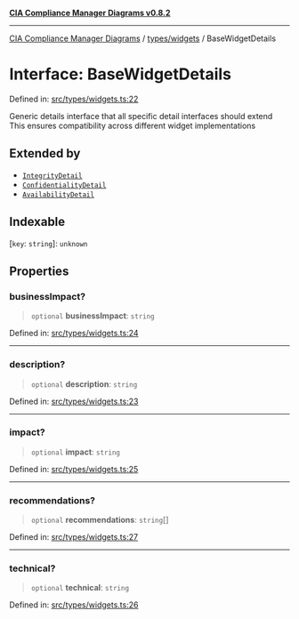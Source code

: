 [**CIA Compliance Manager Diagrams v0.8.2**](../../../README.md)

***

[CIA Compliance Manager Diagrams](../../../modules.md) / [types/widgets](../README.md) / BaseWidgetDetails

# Interface: BaseWidgetDetails

Defined in: [src/types/widgets.ts:22](https://github.com/Hack23/cia-compliance-manager/blob/423c5d261c747ade8ca2550e176aa05168b5a31e/src/types/widgets.ts#L22)

Generic details interface that all specific detail interfaces should extend
This ensures compatibility across different widget implementations

## Extended by

- [`IntegrityDetail`](IntegrityDetail.md)
- [`ConfidentialityDetail`](ConfidentialityDetail.md)
- [`AvailabilityDetail`](AvailabilityDetail.md)

## Indexable

\[`key`: `string`\]: `unknown`

## Properties

### businessImpact?

> `optional` **businessImpact**: `string`

Defined in: [src/types/widgets.ts:24](https://github.com/Hack23/cia-compliance-manager/blob/423c5d261c747ade8ca2550e176aa05168b5a31e/src/types/widgets.ts#L24)

***

### description?

> `optional` **description**: `string`

Defined in: [src/types/widgets.ts:23](https://github.com/Hack23/cia-compliance-manager/blob/423c5d261c747ade8ca2550e176aa05168b5a31e/src/types/widgets.ts#L23)

***

### impact?

> `optional` **impact**: `string`

Defined in: [src/types/widgets.ts:25](https://github.com/Hack23/cia-compliance-manager/blob/423c5d261c747ade8ca2550e176aa05168b5a31e/src/types/widgets.ts#L25)

***

### recommendations?

> `optional` **recommendations**: `string`[]

Defined in: [src/types/widgets.ts:27](https://github.com/Hack23/cia-compliance-manager/blob/423c5d261c747ade8ca2550e176aa05168b5a31e/src/types/widgets.ts#L27)

***

### technical?

> `optional` **technical**: `string`

Defined in: [src/types/widgets.ts:26](https://github.com/Hack23/cia-compliance-manager/blob/423c5d261c747ade8ca2550e176aa05168b5a31e/src/types/widgets.ts#L26)
